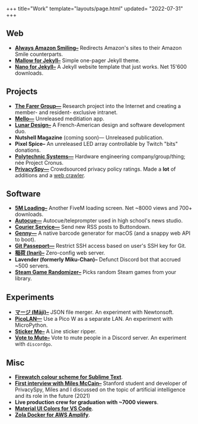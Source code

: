 +++
title="Work"
template="layouts/page.html"
updated= "2022-07-31"
+++

## Web
- **[Always Amazon Smiling–](https://github.com/doamatto/always-amazon-smiling)** Redirects Amazon's sites to their Amazon Smile counterparts.
- **[Mallow for Jekyll–](https://github.com/doamatto/mallow-theme)** Simple one-pager Jekyll theme.
- **[Nano for Jekyll–](@/projects/nano.md)** A Jekyll website template that just works. Net 15'600 downloads.

## Projects
- **[The Farer Group—](https://farer.group)** Research project into the Internet and creating a member- and resident- exclusive intranet.
- **[Mello—](https://github.com/getmello)** Unreleased meditiation app.
- **[Lunar Design–](https://github.com/designbylunar)** A French-American design and software development duo.
- **Nutshell Magazine** (coming soon)— Unreleased publication.
- **Pixel Spice–** An unreleased LED array controllable by Twitch "bits" donations.
- **[Polytechnic Systems—](https://polytechnic.systems)** Hardware engineering company/group/thing; née Project Cronus.
- **[PrivacySpy—](https://privacyspy.org)** Crowdsourced privacy policy ratings. Made a **lot** of additions and a [web crawler](https://github.com/doamatto/ps-crawl).

## Software
- **[5M Loading–](https://github.com/doamatto/5m_loading)** Another FiveM loading screen. Net ~8000 views and 700+ downloads.
- **[Autocue—](https://github.com/srfalcon5/autocue)** Autocue/teleprompter used in high school's news studio.
- **[Courier Service—](https://github.com/nutshellmag/courier)** Send new RSS posts to Buttondown.
- **[Genny—](https://github.com/doamatto/genny-web)** A native barcode generator for macOS (and a snappy web API to boot).
- **[Git Passeport—](https://github.com/doamatto/git-passeport)** Restrict SSH access based on user's SSH key for Git.
- **[稲荷 (Inari)–](https://github.com/doamatto/inari)** Zero-config web server.
- **Lavender (formerly Miku-Chan)–** Defunct Discord bot that accrued ~500 servers.
- **[Steam Game Randomizer–](https://github.com/doamatto/steam-game-randomizer)** Picks random Steam games from your library.

## Experiments
- **[マージ (Māji)–](https://github.com/doamatto/maji)** JSON file merger. An experiment with Newtonsoft.
- **[PicoLAN—](https://github.com/doamatto/picolan)** Use a Pico W as a separate LAN. An experiment with MicroPython.
- **[Sticker Me–](https://git.sr.ht/~doamatto/sticker-me)** A Line sticker ripper.
- **[Vote to Mute–](https://github.com/doamatto/vote-to-mute)** Vote to mute people in a Discord server. An experiment with `discordgo`.

## Misc
- **[Firewatch colour scheme for Sublime Text](https://github.com/doamatto/sublime-firewatch)**.
- **[First interview with Miles McCain–](https://edu.doamatto.xyz/interview-with-miles)** Stanford student and developer of PrivacySpy, Miles and I discussed on the topic of artificial intelligence and its role in the future (2021)
- **Live production crew for graduation with \~7000 viewers**.
- **[Material UI Colors for VS Code](https://github.com/doamatto/materialui-vscode)**.
- **[Zola Docker for AWS Amplify](https://github.com/doamatto/amplify-zola)**.
